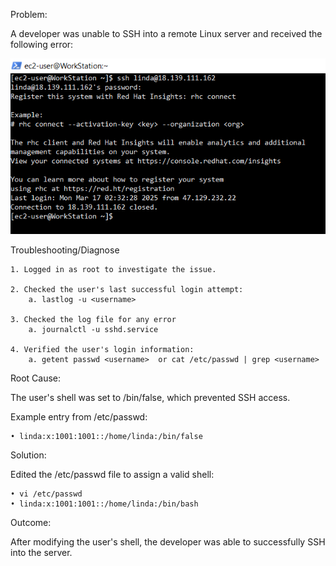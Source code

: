 Problem:

A developer was unable to SSH into a remote Linux server and received the following error:

![SSH Error](Image/ssh_error.PNG)

Troubleshooting/Diagnose

	1. Logged in as root to investigate the issue.
	
	2. Checked the user's last successful login attempt:
		a. lastlog -u <username>
  
  	3. Checked the log file for any error
   		a. journalctl -u sshd.service
	
	4. Verified the user's login information:
		a. getent passwd <username>  or cat /etc/passwd | grep <username>
		

Root Cause:

The user's shell was set to /bin/false, which prevented SSH access.

Example entry from /etc/passwd:

	• linda:x:1001:1001::/home/linda:/bin/false

Solution:

Edited the /etc/passwd file to assign a valid shell:

	• vi /etc/passwd
	• linda:x:1001:1001::/home/linda:/bin/bash

Outcome:

After modifying the user's shell, the developer was able to successfully SSH into the server.


